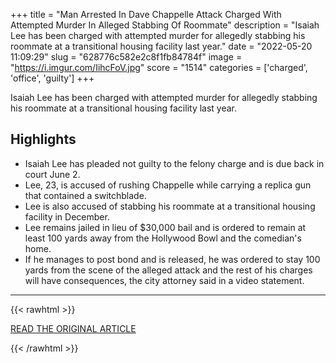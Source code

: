 +++
title = "Man Arrested In Dave Chappelle Attack Charged With Attempted Murder In Alleged Stabbing Of Roommate"
description = "Isaiah Lee has been charged with attempted murder for allegedly stabbing his roommate at a transitional housing facility last year."
date = "2022-05-20 11:09:29"
slug = "628776c582e2c8f1fb84784f"
image = "https://i.imgur.com/IihcFoV.jpg"
score = "1514"
categories = ['charged', 'office', 'guilty']
+++

Isaiah Lee has been charged with attempted murder for allegedly stabbing his roommate at a transitional housing facility last year.

## Highlights

- Isaiah Lee has pleaded not guilty to the felony charge and is due back in court June 2.
- Lee, 23, is accused of rushing Chappelle while carrying a replica gun that contained a switchblade.
- Lee is also accused of stabbing his roommate at a transitional housing facility in December.
- Lee remains jailed in lieu of $30,000 bail and is ordered to remain at least 100 yards away from the Hollywood Bowl and the comedian's home.
- If he manages to post bond and is released, he was ordered to stay 100 yards from the scene of the alleged attack and the rest of his charges will have consequences, the city attorney said in a video statement.

---

{{< rawhtml >}}
  <p class="article-category">
    <a target="_blank" href="https://deadline.com/2022/05/dave-chappelle-attacker-attempted-murder-roommate-1235028634/">READ THE ORIGINAL ARTICLE</a>
  </p>
{{< /rawhtml >}}
